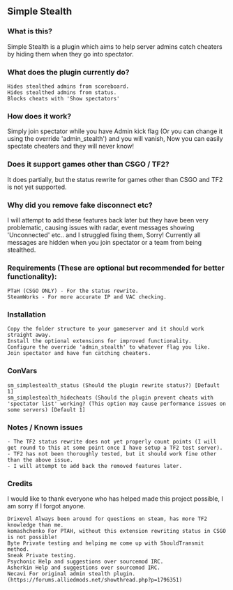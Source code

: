 ## Simple Stealth ##

### What is this? ###
   Simple Stealth is a plugin which aims to help server admins catch cheaters by hiding them when they go into spectator.

### What does the plugin currently do? ###

    Hides stealthed admins from scoreboard.
    Hides stealthed admins from status.
    Blocks cheats with 'Show spectators'


### How does it work? ###
Simply join spectator while you have Admin kick flag (Or you can change it using the override 'admin_stealth') and you will vanish, Now you can easily spectate cheaters and they will never know!

### Does it support games other than CSGO / TF2? ###
It does partially, but the status rewrite for games other than CSGO and TF2 is not yet supported.

### Why did you remove fake disconnect etc? ###
I will attempt to add these features back later but they have been very problematic, causing issues with radar, event messages showing 'Unconnected' etc.. and I struggled fixing them, Sorry!
Currently all messages are hidden when you join spectator or a team from being stealthed.

### Requirements (These are optional but recommended for better functionality): ###

    PTaH (CSGO ONLY) - For the status rewrite.
    SteamWorks - For more accurate IP and VAC checking.


### Installation ###

    Copy the folder structure to your gameserver and it should work straight away.
    Install the optional extensions for improved functionality.
    Configure the override 'admin_stealth' to whatever flag you like.
    Join spectator and have fun catching cheaters.


### ConVars ###

    sm_simplestealth_status (Should the plugin rewrite status?) [Default 1]
    sm_simplestealth_hidecheats (Should the plugin prevent cheats with 'spectator list' working? (This option may cause performance issues on some servers) [Default 1]


### Notes / Known issues ###

    - The TF2 status rewrite does not yet properly count points (I will get round to this at some point once I have setup a TF2 test server).
    - TF2 has not been thoroughly tested, but it should work fine other than the above issue.
    - I will attempt to add back the removed features later.


### Credits ###

I would like to thank everyone who has helped made this project possible, I am sorry if I forgot anyone.

    Drixevel Always been around for questions on steam, has more TF2 knowledge than me.
    komashchenko For PTAH, without this extension rewriting status in CSGO is not possible!
    Byte Private testing and helping me come up with ShouldTransmit method.
    Sneak Private testing.
    Psychonic Help and suggestions over sourcemod IRC.
    Asherkin Help and suggestions over sourcemod IRC.
    Necavi For original admin stealth plugin. (https://forums.alliedmods.net/showthread.php?p=1796351)
